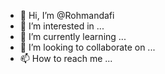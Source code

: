 - 👋 Hi, I’m @Rohmandafi
- 👀 I’m interested in ...
- 🌱 I’m currently learning ...
- 💞️ I’m looking to collaborate on ...
- 📫 How to reach me ...

<!---
Rohmandafi/Rohmandafi is a ✨ special ✨ repository because its `README.md` (this file) appears on your GitHub profile.
You can click the Preview link to take a look at your changes.
--->

